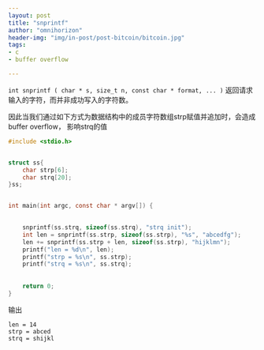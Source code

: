 ```yaml
---
layout: post
title: "snprintf"
author: "omnihorizon"
header-img: "img/in-post/post-bitcoin/bitcoin.jpg"
tags:
- c
- buffer overflow

---
```


`int snprintf ( char * s, size_t n, const char * format, ... )` 返回请求输入的字符，而并非成功写入的字符数。

因此当我们通过如下方式为数据结构中的成员字符数组strp赋值并追加时，会造成buffer overflow， 影响strq的值
 
```c
#include <stdio.h>


struct ss{
    char strp[6];
    char strq[20];
}ss;


int main(int argc, const char * argv[]) {
    

    snprintf(ss.strq, sizeof(ss.strq), "strq init");
    int len = snprintf(ss.strp, sizeof(ss.strp), "%s", "abcedfg");
    len += snprintf(ss.strp + len, sizeof(ss.strp), "hijklmn");
    printf("len = %d\n", len);
    printf("strp = %s\n", ss.strp);
    printf("strq = %s\n", ss.strq);
    
    
    return 0;
}
```

输出

```
len = 14
strp = abced
strq = shijkl
```